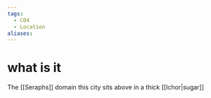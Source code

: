 ```yaml
---
tags:
  - C04
  - Location
aliases:
---
```


 # what is it

The [[Seraphs]] domain this city sits above in a thick [[Ichor|sugar]]
